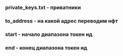 ### private_keys.txt - приватники
### to_address - на какой адрес переводим нфт
### start - начало диапазона токен ид
### end - конец диапазона токен ид
